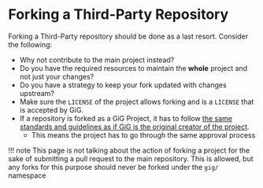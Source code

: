 # Forking a Third-Party Repository

Forking a Third-Party repository should be done as a last resort. Consider the following:

* Why not contribute to the main project instead?
* Do you have the required resources to maintain the **whole** project and not just your changes?
* Do you have a strategy to keep your fork updated with changes upstream?
* Make sure the `LICENSE` of the project allows forking and is a `LICENSE` that is accepted by GiG.
* If a repository is forked as a GiG Project, it has to follow [the same standards and guidelines as if GiG is the original creator of the project](creating.md).
  * This means the project has to go through the same approval process

!!! note
    This page is not talking about the action of forking a project for the sake of submitting a pull request to the main repository. This is allowed, but any forks for this purpose should never be forked under the `gig/` namespace
